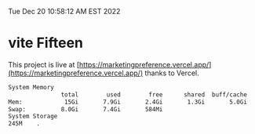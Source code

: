 Tue Dec 20 10:58:12 AM EST 2022

# vite Fifteen


This project is live at [https://marketingpreference.vercel.app/](https://marketingpreference.vercel.app/) thanks to Vercel.

```bash
System Memory
               total        used        free      shared  buff/cache   available
Mem:            15Gi       7.9Gi       2.4Gi       1.3Gi       5.0Gi       5.7Gi
Swap:          8.0Gi       7.4Gi       584Mi
System Storage
245M	.
```
```bash
